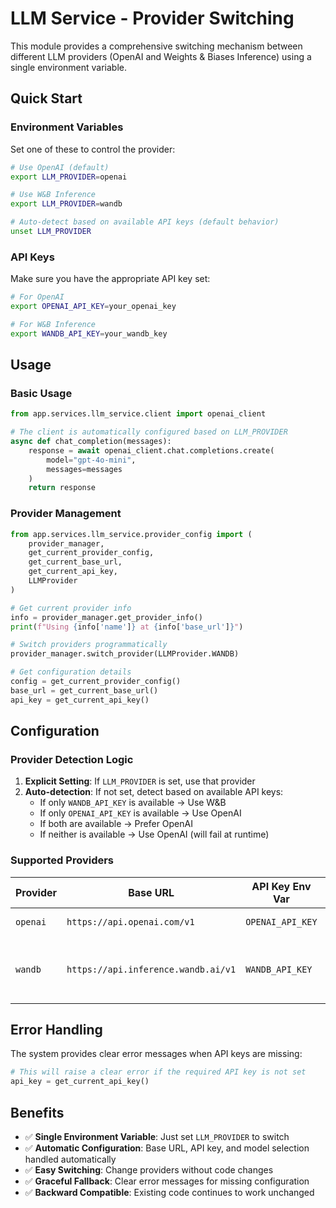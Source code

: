 # LLM Service - Provider Switching

This module provides a comprehensive switching mechanism between different LLM providers (OpenAI and Weights & Biases Inference) using a single environment variable.

## Quick Start

### Environment Variables

Set one of these to control the provider:

```bash
# Use OpenAI (default)
export LLM_PROVIDER=openai

# Use W&B Inference
export LLM_PROVIDER=wandb

# Auto-detect based on available API keys (default behavior)
unset LLM_PROVIDER
```

### API Keys

Make sure you have the appropriate API key set:

```bash
# For OpenAI
export OPENAI_API_KEY=your_openai_key

# For W&B Inference  
export WANDB_API_KEY=your_wandb_key
```

## Usage

### Basic Usage

```python
from app.services.llm_service.client import openai_client

# The client is automatically configured based on LLM_PROVIDER
async def chat_completion(messages):
    response = await openai_client.chat.completions.create(
        model="gpt-4o-mini",
        messages=messages
    )
    return response
```

### Provider Management

```python
from app.services.llm_service.provider_config import (
    provider_manager,
    get_current_provider_config,
    get_current_base_url,
    get_current_api_key,
    LLMProvider
)

# Get current provider info
info = provider_manager.get_provider_info()
print(f"Using {info['name']} at {info['base_url']}")

# Switch providers programmatically
provider_manager.switch_provider(LLMProvider.WANDB)

# Get configuration details
config = get_current_provider_config()
base_url = get_current_base_url()
api_key = get_current_api_key()
```

## Configuration

### Provider Detection Logic

1. **Explicit Setting**: If `LLM_PROVIDER` is set, use that provider
2. **Auto-detection**: If not set, detect based on available API keys:
   - If only `WANDB_API_KEY` is available → Use W&B
   - If only `OPENAI_API_KEY` is available → Use OpenAI  
   - If both are available → Prefer OpenAI
   - If neither is available → Use OpenAI (will fail at runtime)

### Supported Providers

| Provider | Base URL | API Key Env Var | Description |
|----------|----------|-----------------|-------------|
| `openai` | `https://api.openai.com/v1` | `OPENAI_API_KEY` | OpenAI's official API |
| `wandb` | `https://api.inference.wandb.ai/v1` | `WANDB_API_KEY` | W&B Inference API (OpenAI-compatible) |

## Error Handling

The system provides clear error messages when API keys are missing:

```python
# This will raise a clear error if the required API key is not set
api_key = get_current_api_key()
```

## Benefits

- ✅ **Single Environment Variable**: Just set `LLM_PROVIDER` to switch
- ✅ **Automatic Configuration**: Base URL, API key, and model selection handled automatically
- ✅ **Easy Switching**: Change providers without code changes
- ✅ **Graceful Fallback**: Clear error messages for missing configuration
- ✅ **Backward Compatible**: Existing code continues to work unchanged